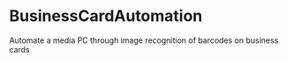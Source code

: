 # BusinessCardAutomation
Automate a media PC through image recognition of barcodes on business cards
